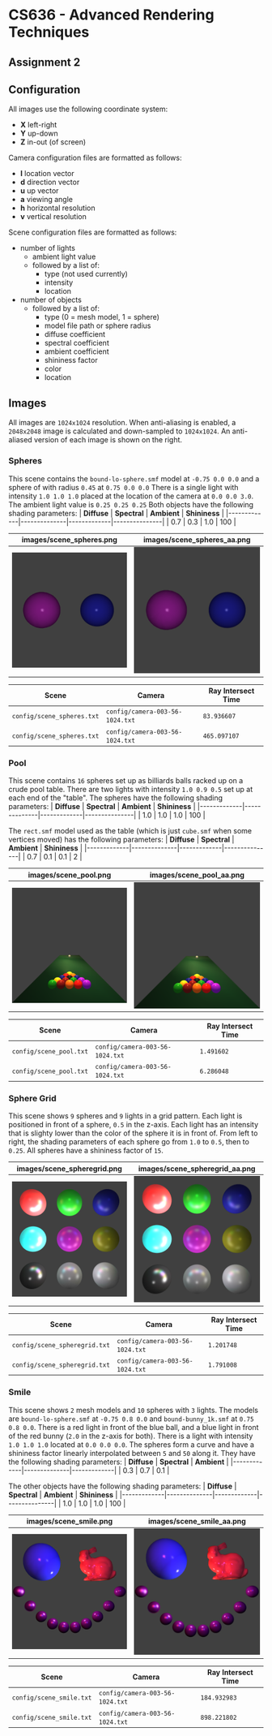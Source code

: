 # CS636 - Advanced Rendering Techniques
## Assignment 2

## Configuration
All images use the following coordinate system:
- **X** left-right
- **Y** up-down
- **Z** in-out (of screen)

Camera configuration files are formatted as follows:
- **l** location vector
- **d** direction vector
- **u** up vector
- **a** viewing angle
- **h** horizontal resolution
- **v** vertical resolution

Scene configuration files are formatted as follows:
- number of lights
    - ambient light value
    - followed by a list of:
        - type (not used currently)
        - intensity
        - location
- number of objects
    - followed by a list of:
        - type (0 = mesh model, 1 = sphere)
        - model file path or sphere radius
        - diffuse coefficient
        - spectral coefficient
        - ambient coefficient
        - shininess factor
        - color
        - location

## Images
All images are `1024x1024` resolution.
When anti-aliasing is enabled, a `2048x2048` image is calculated and down-sampled to `1024x1024`.
An anti-aliased version of each image is shown on the right.

### Spheres
This scene contains the `bound-lo-sphere.smf` model at `-0.75 0.0 0.0` and a sphere of with radius `0.45` at `0.75 0.0 0.0`
There is a single light with intensity `1.0 1.0 1.0` placed at the location of the camera at `0.0 0.0 3.0`.
The ambient light value is `0.25 0.25 0.25`
Both objects have the following shading parameters:
| **Diffuse** | **Spectral** | **Ambient** | **Shininess** |
|-------------|--------------|-------------|---------------|
|     0.7     |      0.3     |     1.0     |      100      |

images/scene_spheres.png | images/scene_spheres_aa.png
--- | ---
![](images/scene_spheres.png) | ![](images/scene_spheres_aa.png)

Scene | Camera | Ray Intersect Time
------ | ----- | ------------------
`config/scene_spheres.txt` | `config/camera-003-56-1024.txt` | `83.936607`
`config/scene_spheres.txt` | `config/camera-003-56-1024.txt` | `465.097107`

### Pool
This scene contains `16` spheres set up as billiards balls racked up on a crude pool table.
There are two lights with intensity `1.0 0.9 0.5` set up at each end of the "table".
The spheres have the following shading parameters:
| **Diffuse** | **Spectral** | **Ambient** | **Shininess** |
|-------------|--------------|-------------|---------------|
|     1.0     |      1.0     |     1.0     |      100      |

The `rect.smf` model used as the table (which is just `cube.smf` when some vertices moved) has the following parameters:
| **Diffuse** | **Spectral** | **Ambient** | **Shininess** |
|-------------|--------------|-------------|---------------|
|     0.7     |      0.1     |     0.1     |       2       |

images/scene_pool.png | images/scene_pool_aa.png
--- | ---
![](images/scene_pool.png) | ![](images/scene_pool_aa.png)

Scene | Camera | Ray Intersect Time
------ | ----- | ------------------
`config/scene_pool.txt` | `config/camera-003-56-1024.txt` | `1.491602`
`config/scene_pool.txt` | `config/camera-003-56-1024.txt` | `6.286048`

### Sphere Grid
This scene shows `9` spheres and `9` lights in a grid pattern.
Each light is positioned in front of a sphere, `0.5` in the z-axis.
Each light has an intensity that is slighty lower than the color of the sphere it is in front of.
From left to right, the shading parameters of each sphere go from `1.0` to `0.5`, then to `0.25`.
All spheres have a shininess factor of `15`.

images/scene_spheregrid.png | images/scene_spheregrid_aa.png
--- | ---
![](images/scene_spheregrid.png) | ![](images/scene_spheregrid_aa.png)

Scene | Camera | Ray Intersect Time
------ | ----- | ------------------
`config/scene_spheregrid.txt` | `config/camera-003-56-1024.txt` | `1.201748`
`config/scene_spheregrid.txt` | `config/camera-003-56-1024.txt` | `1.791008`

### Smile
This scene shows `2` mesh models and `10` spheres with `3` lights.
The models are `bound-lo-sphere.smf` at `-0.75 0.8 0.0` and `bound-bunny_1k.smf` at `0.75 0.8 0.0`.
There is a red light in front of the blue ball, and a blue light in front of the red bunny (`2.0` in the z-axis for both).
There is a light with intensity `1.0 1.0 1.0` located at `0.0 0.0 0.0`.
The spheres form a curve and have a shininess factor linearly interpolated between `5` and `50` along it.
They have the following shading parameters:
| **Diffuse** | **Spectral** | **Ambient** |
|-------------|--------------|-------------|
|     0.3     |      0.7     |     0.1     |

The other objects have the following shading parameters:
| **Diffuse** | **Spectral** | **Ambient** | **Shininess** |
|-------------|--------------|-------------|---------------|
|     1.0     |      1.0     |     1.0     |      100      |

images/scene_smile.png | images/scene_smile_aa.png
--- | ---
![](images/scene_smile.png) | ![](images/scene_smile_aa.png)

Scene | Camera | Ray Intersect Time
------ | ----- | ------------------
`config/scene_smile.txt` | `config/camera-003-56-1024.txt` | `184.932983`
`config/scene_smile.txt` | `config/camera-003-56-1024.txt` | `898.221802`